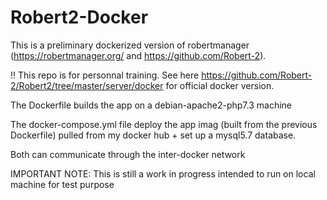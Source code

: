 # Robert2-Docker

This is a preliminary dockerized version of robertmanager (https://robertmanager.org/  and https://github.com/Robert-2).

!! This repo is for personnal training. See here https://github.com/Robert-2/Robert2/tree/master/server/docker for official docker version.

The Dockerfile builds the app on a debian-apache2-php7.3 machine

The docker-compose.yml file deploy the app imag (built from the previous Dockerfile) pulled from my docker hub + set up a mysql5.7 database.

Both can communicate through the inter-docker network

IMPORTANT NOTE: This is still a work in progress intended to run on local machine for test purpose
